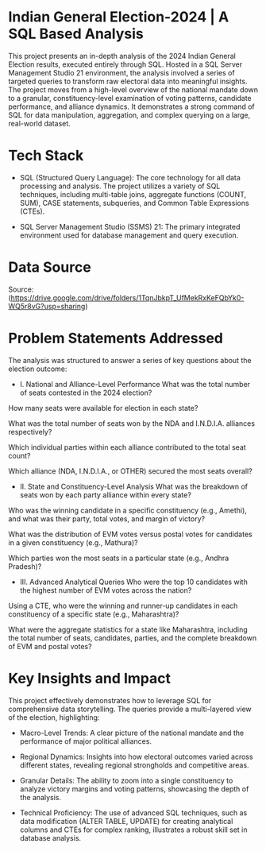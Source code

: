 # Indian General Election-2024 | A SQL Based Analysis
This project presents an in-depth analysis of the 2024 Indian General Election results, executed entirely through SQL. Hosted in a SQL Server Management Studio 21 environment, the analysis involved a series of targeted queries to transform raw electoral data into meaningful insights. The project moves from a high-level overview of the national mandate down to a granular, constituency-level examination of voting patterns, candidate performance, and alliance dynamics. It demonstrates a strong command of SQL for data manipulation, aggregation, and complex querying on a large, real-world dataset.

# Tech Stack
- SQL (Structured Query Language): The core technology for all data processing and analysis. The project utilizes a variety of SQL techniques, including multi-table joins, aggregate functions (COUNT, SUM), CASE statements, subqueries, and Common Table Expressions (CTEs).

- SQL Server Management Studio (SSMS) 21: The primary integrated environment used for database management and query execution.

# Data Source

Source: (https://drive.google.com/drive/folders/1TqnJbkpT_UfMekRxKeFQbYk0-WQ5r8vG?usp=sharing)

# Problem Statements Addressed
The analysis was structured to answer a series of key questions about the election outcome:

- I. National and Alliance-Level Performance
What was the total number of seats contested in the 2024 election?

How many seats were available for election in each state?

What was the total number of seats won by the NDA and I.N.D.I.A. alliances respectively?

Which individual parties within each alliance contributed to the total seat count?

Which alliance (NDA, I.N.D.I.A., or OTHER) secured the most seats overall?

- II. State and Constituency-Level Analysis
What was the breakdown of seats won by each party alliance within every state?

Who was the winning candidate in a specific constituency (e.g., Amethi), and what was their party, total votes, and margin of victory?

What was the distribution of EVM votes versus postal votes for candidates in a given constituency (e.g., Mathura)?

Which parties won the most seats in a particular state (e.g., Andhra Pradesh)?

- III. Advanced Analytical Queries
Who were the top 10 candidates with the highest number of EVM votes across the nation?

Using a CTE, who were the winning and runner-up candidates in each constituency of a specific state (e.g., Maharashtra)?

What were the aggregate statistics for a state like Maharashtra, including the total number of seats, candidates, parties, and the complete breakdown of EVM and postal votes?

# Key Insights and Impact
This project effectively demonstrates how to leverage SQL for comprehensive data storytelling. The queries provide a multi-layered view of the election, highlighting:

- Macro-Level Trends: A clear picture of the national mandate and the performance of major political alliances.

- Regional Dynamics: Insights into how electoral outcomes varied across different states, revealing regional strongholds and competitive areas.

- Granular Details: The ability to zoom into a single constituency to analyze victory margins and voting patterns, showcasing the depth of the analysis.

- Technical Proficiency: The use of advanced SQL techniques, such as data modification (ALTER TABLE, UPDATE) for creating analytical columns and CTEs for complex ranking, illustrates a robust skill set in database analysis.

